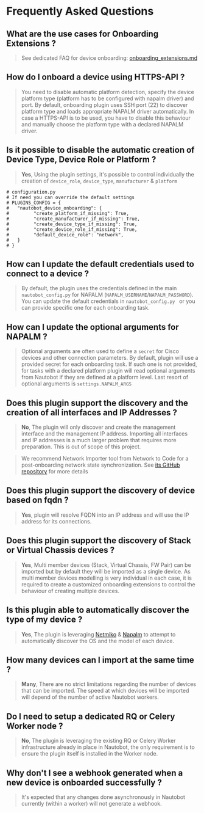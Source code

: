 # Frequently Asked Questions

## What are the use cases for Onboarding Extensions ?

> See dedicated FAQ for device onboarding: [onboarding_extensions.md](docs/onboarding-extensions/onboarding_extensions.md)

## How do I onboard a device using HTTPS-API ?

> You need to disable automatic platform detection, specify the device platform type (platform has to be configured with napalm driver) and port. By default, onboarding plugin uses SSH port (22) to discover platform type and loads appropriate NAPALM driver automatically. In case a HTTPS-API is to be used, you have to disable this behaviour and manually choose the platform type with a declared NAPALM driver.


## Is it possible to disable the automatic creation of Device Type, Device Role or Platform ?

> **Yes**, Using the plugin settings, it's possible to control individually the creation of `device_role`, `device_type`, `manufacturer` & `platform`

```
# configuration.py
# If need you can override the default settings
# PLUGINS_CONFIG = {
#   "nautobot_device_onboarding": {
#         "create_platform_if_missing": True,
#         "create_manufacturer_if_missing": True,
#         "create_device_type_if_missing": True,
#         "create_device_role_if_missing": True,
#         "default_device_role": "network",
#   }
# }
```

## How can I update the default credentials used to connect to a device ?

> By default, the plugin uses the credentials defined in the main `nautobot_config.py` for NAPALM (`NAPALM_USERNAME`/`NAPALM_PASSWORD`). You can update the default credentials in `nautobot_config.py ` or you can provide specific one for each onboarding task.

## How can I update the optional arguments for NAPALM ?

> Optional arguments are often used to define a `secret` for Cisco devices and other connection parameters. By default, plugin will use a provided secret for each onboarding task. If such one is not provided, for tasks with a declared platform plugin will read optional arguments from Nautobot if they are defined at a platform level. Last resort of optional arguments is `settings.NAPALM_ARGS`

## Does this plugin support the discovery and the creation of all interfaces and IP Addresses ?

> **No**, The plugin will only discover and create the management interface and the management IP address. Importing all interfaces and IP addresses is a much larger problem that requires more preparation. This is out of scope of this project.

> We recommend Network Importer tool from Network to Code for a post-onboarding network state synchronization. See [its GitHub repository](https://github.com/networktocode/network-importer) for more details


## Does this plugin support the discovery of device based on fqdn ? 

> **Yes**, plugin will resolve FQDN into an IP address and will use the IP address for its connections.

## Does this plugin support the discovery of Stack or Virtual Chassis devices ?

> **Yes**, Multi member devices (Stack, Virtual Chassis, FW Pair) can be imported but by default they will be imported as a single device. As multi member devices modelling is very individual in each case, it is required to create a customized onboarding extensions to control the behaviour of creating multiple devices.

## Is this plugin able to automatically discover the type of my device ? 

> **Yes**, The plugin is leveraging [Netmiko](https://github.com/ktbyers/netmiko) & [Napalm](https://napalm.readthedocs.io/en/latest/) to attempt to automatically discover the OS and the model of each device.

## How many devices can I import at the same time ?

> **Many**, There are no strict limitations regarding the number of devices that can be imported. The speed at which devices will be imported will depend of the number of active Nautobot workers.

## Do I need to setup a dedicated RQ or Celery Worker node ?

> **No**, The plugin is leveraging the existing RQ or Celery Worker infrastructure already in place in Nautobot, the only requirement is to ensure the plugin itself is installed in the Worker node.

## Why don't I see a webhook generated when a new device is onboarded successfully ?

> It's expected that any changes done asynchronously in Nautobot currently (within a worker) will not generate a webhook.
